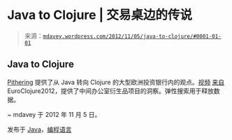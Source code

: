 <!--yml

分类：未分类

日期：2024-05-18 06:33:46

-->

# Java to Clojure | 交易桌边的传说

> 来源：[`mdavey.wordpress.com/2012/11/05/java-to-clojure/#0001-01-01`](https://mdavey.wordpress.com/2012/11/05/java-to-clojure/#0001-01-01)

## Java to Clojure

[Pithering](http://www.pitheringabout.com/?p=778) 提供了从 Java 转向 Clojure 的大型欧洲投资银行内的观点。[视频](http://vimeo.com/45130708) [来自](http://euroclojure.com/2012/programme/#Total_Massacre) EuroClojure2012，提供了中间办公室衍生品项目的洞察。弹性搜索用于释放数据。

~ mdavey 于 2012 年 11 月 5 日。

发布于 [Java](https://mdavey.wordpress.com/category/languages/java/)，[编程语言](https://mdavey.wordpress.com/category/languages/)

